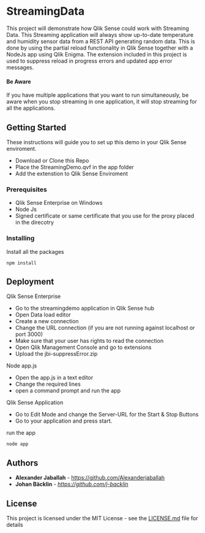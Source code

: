 # StreamingData

This project will demonstrate how Qlik Sense could work with Streaming Data. This Streaming application will always show up-to-date temperature and humidity sensor data from a REST API generating random data. This is done by using the partial reload functionality in Qlik Sense together with a NodeJs app using Qlik Enigma. The extension included in this project is used to suppress reload in progress errors and updated app error messages.

#### Be Aware

If you have multiple applications that you want to run simultaneously, be aware when you stop streaming in one application, it will stop streaming for all the applications.

## Getting Started

These instructions will guide you to set up this demo in your Qlik Sense enviroment. 

* Download or Clone this Repo
* Place the StreamingDemo.qvf in the app folder
* Add the extenstion to Qlik Sense Enviroment

### Prerequisites

* Qlik Sense Enterprise on Windows
* Node Js
* Signed certificate or same certificate that you use for the proxy placed in the direcotry

### Installing

Install all the packages

```
npm install
```


## Deployment

Qlik Sense Enterprise
* Go to the streamingdemo application in Qlik Sense hub 
* Open Data load editor
* Create a new connection
* Change the URL connection (if you are not running against localhost or port 3000)
* Make sure that your user has rights to read the connection
* Open Qlik Management Console and go to extensions
* Upload the jbi-suppressError.zip

Node app.js
* Open the app.js in a text editor
* Change the required lines
* open a command prompt and run the app

Qlik Sense Application
* Go to Edit Mode and change the Server-URL for the Start & Stop Buttons
* Go to your application and press start. 

run the app
```
node app
```


## Authors

* **Alexander Jaballah** - https://github.com/Alexanderjaballah
* **Johan Bäcklin** - *https://github.com/j-backlin*


## License

This project is licensed under the MIT License - see the [LICENSE.md](LICENSE.md) file for details
